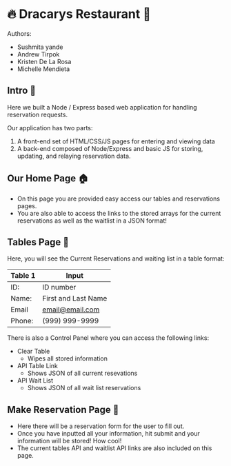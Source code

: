 #  :fire: Dracarys Restaurant :european_castle:

Authors:
* Sushmita yande
* Andrew Tirpok
* Kristen De La Rosa
* Michelle Mendieta

## Intro :pizza:

Here we built a Node / Express based web application for handling reservation requests.

Our application has two parts:
1. A front-end set of HTML/CSS/JS pages for entering and viewing data
2. A back-end composed of Node/Express and basic JS for storing, updating, and relaying reservation data.

## Our Home Page :house:

* On this page you are provided easy access our tables and reservations pages.
* You are also able to access the links to the stored arrays for the current reservations as well as the waitlist in a JSON format!

## Tables Page :book:

Here, you will see the Current Reservations and waiting list in a table format:

Table 1 | Input
------------- | -------------
ID:  | ID number
Name: | First and Last Name
Email | email@email.com
Phone: | (999) 999-9999

There is also a Control Panel where you can access the following links:
* Clear Table
  * Wipes all stored information
* API Table Link
  * Shows JSON of all current resevations
* API Wait List
  * Shows JSON of all wait list reservations

## Make Reservation Page :memo:

* Here there will be a reservation form for the user to fill out.
* Once you have inputted all your information, hit submit and your information will be stored! How cool!
* The current tables API and waitlist API links are also included on this page.
